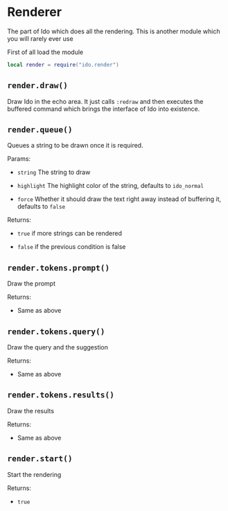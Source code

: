 # Renderer
The part of Ido which does all the rendering. This is another module which you will rarely ever use

First of all load the module
```lua
local render = require("ido.render")
```

## `render.draw()`
Draw Ido in the echo area. It just calls `:redraw` and then executes the buffered command which brings the interface of Ido into existence.

## `render.queue()`
Queues a string to be drawn once it is required.

Params:
- `string` The string to draw

- `highlight` The highlight color of the string, defaults to `ido_normal`

- `force` Whether it should draw the text right away instead of buffering it, defaults to `false`

Returns:
- `true` if more strings can be rendered

- `false` if the previous condition is false

## `render.tokens.prompt()`
Draw the prompt

Returns:
- Same as above

## `render.tokens.query()`
Draw the query and the suggestion

Returns:
- Same as above

## `render.tokens.results()`
Draw the results

Returns:
- Same as above

## `render.start()`
Start the rendering

Returns:
- `true`
